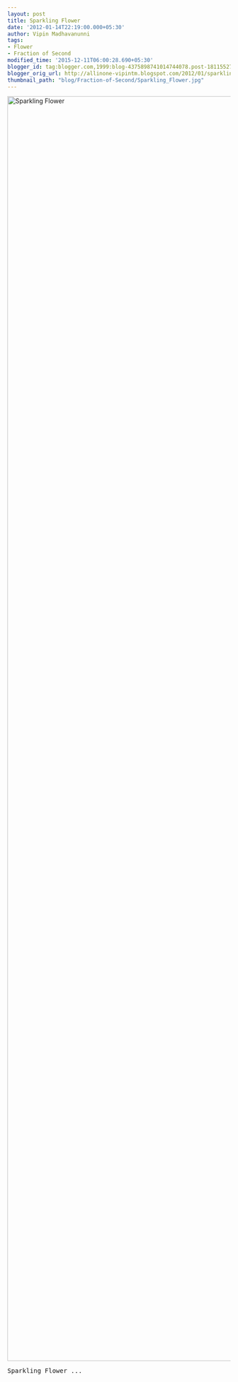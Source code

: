 ```yaml
---
layout: post
title: Sparkling Flower
date: '2012-01-14T22:19:00.000+05:30'
author: Vipin Madhavanunni
tags:
- Flower
- Fraction of Second
modified_time: '2015-12-11T06:00:28.690+05:30'
blogger_id: tag:blogger.com,1999:blog-4375898741014744078.post-1811552783794081374
blogger_orig_url: http://allinone-vipintm.blogspot.com/2012/01/sparkling-flower.html
thumbnail_path: "blog/Fraction-of-Second/Sparkling_Flower.jpg"
---
```


<a data-flickr-embed="true"  href="https://www.flickr.com/photos/vipintm/6617923785/in/dateposted-public/" title="Sparkling Flower"><img src="https://farm8.staticflickr.com/7018/6617923785_fa632d422a_o.jpg" width="4288" height="2848" alt="Sparkling Flower"></a><script async src="//embedr.flickr.com/assets/client-code.js" charset="utf-8"></script>

<pre>
Sparkling Flower ...
</pre>
